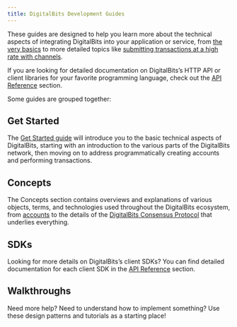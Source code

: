 ```yaml
---
title: DigitalBits Development Guides
---
```


These guides are designed to help you learn more about the technical aspects of integrating DigitalBits into your application or service, from [the very basics](./get-started) to more detailed topics like [submitting transactions at a high rate with channels](./channels.md).

If you are looking for detailed documentation on DigitalBits’s HTTP API or client libraries for your favorite programming language, check out the [API Reference](https://developer.digitalbits.io/reference/) section.

Some guides are grouped together:

## Get Started

The [Get Started guide](./get-started) will introduce you to the basic technical aspects of DigitalBits, starting with an introduction to the various parts of the DigitalBits network, then moving on to address programmatically creating accounts and performing transactions.

## Concepts

The Concepts section contains overviews and explanations of various objects, terms, and technologies used throughout the DigitalBits ecosystem, from [accounts](./concepts/accounts.md) to the details of the [DigitalBits Consensus Protocol](./concepts/scp.md) that underlies everything.

## SDKs

Looking for more details on DigitalBits’s client SDKs? You can find detailed documentation for each client SDK in the [API Reference](../frontier/) section.

## Walkthroughs

Need more help? Need to understand how to implement something? Use these design patterns and tutorials as a starting place!
